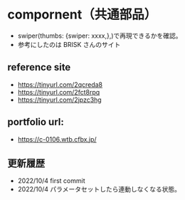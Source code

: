 # compornent（共通部品）

- swiper(thumbs: {swiper: xxxx,},)で再現できるかを確認。
- 参考にしたのは BRISK さんのサイト

## reference site

- https://tinyurl.com/2qcreda8
- https://tinyurl.com/2fct8rpq
- https://tinyurl.com/2jpzc3hg

## portfolio url:

- https://c-0106.wtb.cfbx.jp/

## 更新履歴

- 2022/10/4 first commit
- 2022/10/4 パラメータセットしたら連動しなくなる状態。
